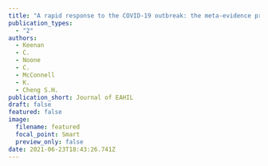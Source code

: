 ```yaml
---
title: "A rapid response to the COVID-19 outbreak: the meta-evidence project. "
publication_types:
  - "2"
authors:
  - Keenan
  - C.
  - Noone
  - C.
  - McConnell
  - K.
  - Cheng S.H.
publication_short: Journal of EAHIL
draft: false
featured: false
image:
  filename: featured
  focal_point: Smart
  preview_only: false
date: 2021-06-23T18:43:26.741Z
---
```

